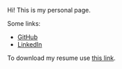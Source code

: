 ---
---

Hi! This is my personal page.

Some links:
- [GitHub](https://github.com/Kraysent)
- [LinkedIn](https://www.linkedin.com/in/kraysent/)

To download my resume use [this link](https://github.com/Kraysent/CV/releases/latest/download/resume.pdf).
